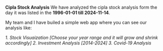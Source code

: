 **Cipla Stock Analysis**
We have analyzed the cipla stock analysis form the day it was listed in the **1996-01-01 till 2024-11-14**.

My team and I have builed a simple web app where you can see our analysis like: 

_1. Stock Visuaization [Choose your year range and it will grow and shrink accordingly]_
_2. Investment Analysis [2014-2024]_
_3. Covid-19 Analysis_
